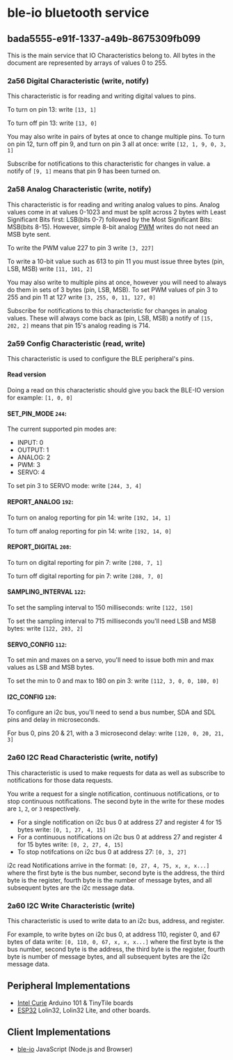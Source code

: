 # ble-io bluetooth service


## bada5555-e91f-1337-a49b-8675309fb099

This is the main service that IO Characteristics belong to.  All bytes in the document are represented by arrays of values 0 to 255.

### 2a56 Digital Characteristic (write, notify)

This characteristic is for reading and writing digital values to pins.

To turn on pin 13:
write `[13, 1]`

To turn off pin 13:
write `[13, 0]`

You may also write in pairs of bytes at once to change multiple pins.
To turn on pin 12, turn off pin 9, and turn on pin 3 all at once:
write `[12, 1, 9, 0, 3, 1]`


Subscribe for notifications to this characteristic for changes in value.
a notify of `[9, 1]` means that pin 9 has been turned on.


### 2a58 Analog Characteristic (write, notify)

This characteristic is for reading and writing analog values to pins.  Analog values come in at values 0-1023 and must be split across 2 bytes with Least Significant Bits first: LSB(bits 0-7) followed by the Most Significant Bits: MSB(bits 8-15).  However, simple 8-bit analog [PWM](https://en.wikipedia.org/wiki/Pulse-width_modulation) writes do not need an MSB byte sent.

To write the PWM value 227 to pin 3
write `[3, 227]`

To write a 10-bit value such as 613 to pin 11 you must issue three bytes (pin, LSB, MSB)
write `[11, 101, 2]`

You may also write to multiple pins at once, however you will need to always do them in sets of 3 bytes (pin, LSB, MSB).
To set PWM values of pin 3 to 255 and pin 11 at 127
write `[3, 255, 0, 11, 127, 0]`


Subscribe for notifications to this characteristic for changes in analog values. These will always come back as (pin, LSB, MSB)
a notify of `[15, 202, 2]` means that pin 15's analog reading is 714.


### 2a59 Config Characteristic (read, write)

This characteristic is used to configure the BLE peripheral's pins.

#### Read version
Doing a read on this characteristic should give you back the BLE-IO version for example: `[1, 0, 0]`

#### SET_PIN_MODE  `244`:

The current supported pin modes are:
* INPUT: 0
* OUTPUT: 1
* ANALOG: 2
* PWM: 3
* SERVO: 4

To set pin 3 to SERVO mode:
write `[244, 3, 4]`


#### REPORT_ANALOG `192`:

To turn on analog reporting for pin 14:
write `[192, 14, 1]`

To turn off analog reporting for pin 14:
write `[192, 14, 0]`

#### REPORT_DIGITAL `208`:

To turn on digital reporting for pin 7:
write `[208, 7, 1]`

To turn off digital reporting for pin 7:
write `[208, 7, 0]`


#### SAMPLING_INTERVAL `122`:

To set the sampling interval to 150 milliseconds:
write `[122, 150]`

To set the sampling interval to 715 milliseconds you'll need LSB and MSB bytes:
write `[122, 203, 2]`


#### SERVO_CONFIG `112`:
To set min and maxes on a servo, you'll need to issue both min and max values as LSB and MSB bytes.

To set the min to 0 and max to 180 on pin 3:
write `[112, 3, 0, 0, 180, 0]`

#### I2C_CONFIG `120`:
To configure an i2c bus, you'll need to send a bus number, SDA and SDL pins and delay in microseconds.

For bus 0, pins 20 & 21, with a 3 microsecond delay:
write `[120, 0, 20, 21, 3]`


### 2a60 I2C Read Characteristic (write, notify)

This characteristic is used to make requests for data as well as subscribe to notifications for those data requests.

You write a request for a single notification, continuous notifications, or to stop continuous notifications. The second byte in the write for these modes are `1`, `2`, or `3` respectively.

* For a single notification on i2c bus 0 at address 27 and register 4 for 15 bytes write: `[0, 1, 27, 4, 15]`
* For a continuous notifications on i2c bus 0 at address 27 and register 4 for 15 bytes write: `[0, 2, 27, 4, 15]`
* To stop notifcations on i2c bus 0 at address 27: `[0, 3, 27]`

i2c read Notifications arrive in the format: `[0, 27, 4, 75, x, x, x...]` where the first byte is the bus number, second byte is the address, the third byte is the register, fourth byte is the number of message bytes, and all subsequent bytes are the i2c message data.


### 2a60 I2C Write Characteristic (write)

This characteristic is used to write data to an i2c bus, address, and register.

For example, to write bytes on i2c bus 0, at address 110, register 0, and 67 bytes of data write: `[0, 110, 0, 67, x, x, x...]` where the first byte is the bus number, second byte is the address, the third byte is the register, fourth byte is number of message bytes, and all subsequent bytes are the i2c message data.


## Peripheral Implementations
  * [Intel Curie](https://github.com/monteslu/ble-io/tree/master/arduino/curie) Arduino 101 & TinyTile boards
  * [ESP32](https://github.com/monteslu/ble-io/tree/master/arduino/esp32) Lolin32, Lolin32 Lite, and other boards.

## Client Implementations
  * [ble-io](https://github.com/monteslu/ble-io) JavaScript (Node.js and Browser)
